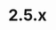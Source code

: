 ---
# metadata # 
title:  2.5.x
description: Version 2.5.x 
date: 
# taxonomy #
tags:
series:
seriesPart:
cascade:
    latestPatch: 2.5.3
    majorMinor: 2.5
    clientPython: 7.3
    extensionJupyterLab: 2.5.3
    mountServerBinary: 2.5.3
    release: 2.5.x  # used by sitemap.xml in themes folder
---
